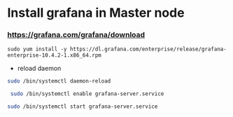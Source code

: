 # Install grafana in Master node
### https://grafana.com/grafana/download
```url
sudo yum install -y https://dl.grafana.com/enterprise/release/grafana-enterprise-10.4.2-1.x86_64.rpm
```
- reload daemon
```bash
sudo /bin/systemctl daemon-reload
```
```bash
 sudo /bin/systemctl enable grafana-server.service
```
```bash
sudo /bin/systemctl start grafana-server.service
```
